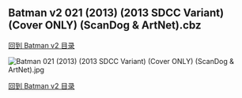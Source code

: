 ## Batman v2 021 (2013) (2013 SDCC Variant) (Cover ONLY) (ScanDog & ArtNet).cbz


[回到 Batman v2 目录](https://github.com/alicewish/markdown/blob/master/series/Batman-v2.md)


![Batman 021 (2013) (2013 SDCC Variant) (Cover ONLY) (ScanDog & ArtNet).jpg](https://wx1.sinaimg.cn/large/6a9fdecagy1fq32vz3virj21401p8gxq.jpg)

[回到 Batman v2 目录](https://github.com/alicewish/markdown/blob/master/series/Batman-v2.md)

